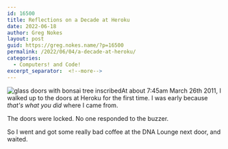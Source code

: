 ```yaml
---
id: 16500
title: Reflections on a Decade at Heroku
date: 2022-06-18
author: Greg Nokes
layout: post
guid: https://greg.nokes.name/?p=16500
permalink: /2022/06/04/a-decade-at-heroku/
categories:
  - Computers! and Code!
excerpt_separator:  <!--more-->
---
```


![glass doors with bonsai tree inscribed]()At about 7:45am March 26th 2011, I walked up to the doors at Heroku for the first time. I was early because _that's what you did_ where I came from.

The doors were locked. No one responded to the buzzer.

So I went and got some really bad coffee at the DNA Lounge next door, and waited.